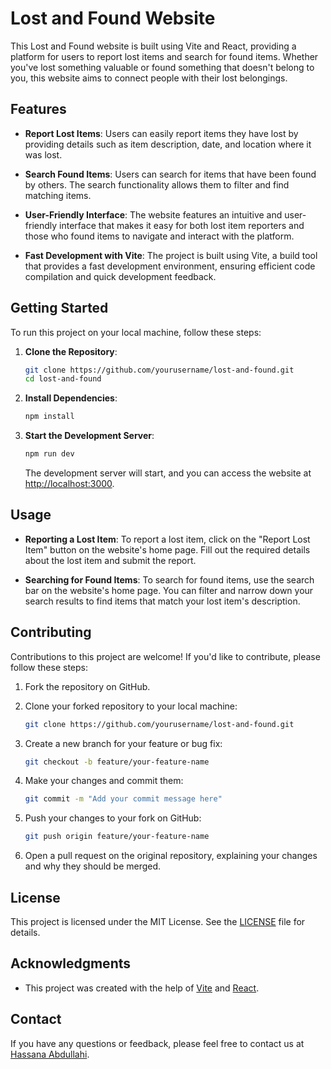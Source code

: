 # Lost and Found Website

This Lost and Found website is built using Vite and React, providing a platform for users to report lost items and search for found items. Whether you've lost something valuable or found something that doesn't belong to you, this website aims to connect people with their lost belongings.

## Features

- **Report Lost Items**: Users can easily report items they have lost by providing details such as item description, date, and location where it was lost.

- **Search Found Items**: Users can search for items that have been found by others. The search functionality allows them to filter and find matching items.

- **User-Friendly Interface**: The website features an intuitive and user-friendly interface that makes it easy for both lost item reporters and those who found items to navigate and interact with the platform.

- **Fast Development with Vite**: The project is built using Vite, a build tool that provides a fast development environment, ensuring efficient code compilation and quick development feedback.

## Getting Started

To run this project on your local machine, follow these steps:

1. **Clone the Repository**:

   ```bash
   git clone https://github.com/yourusername/lost-and-found.git
   cd lost-and-found
   ```

2. **Install Dependencies**:

   ```bash
   npm install
   ```

3. **Start the Development Server**:

   ```bash
   npm run dev
   ```

   The development server will start, and you can access the website at [http://localhost:3000](http://localhost:3000).

## Usage

- **Reporting a Lost Item**: To report a lost item, click on the "Report Lost Item" button on the website's home page. Fill out the required details about the lost item and submit the report.

- **Searching for Found Items**: To search for found items, use the search bar on the website's home page. You can filter and narrow down your search results to find items that match your lost item's description.

## Contributing

Contributions to this project are welcome! If you'd like to contribute, please follow these steps:

1. Fork the repository on GitHub.

2. Clone your forked repository to your local machine:

   ```bash
   git clone https://github.com/yourusername/lost-and-found.git
   ```

3. Create a new branch for your feature or bug fix:

   ```bash
   git checkout -b feature/your-feature-name
   ```

4. Make your changes and commit them:

   ```bash
   git commit -m "Add your commit message here"
   ```

5. Push your changes to your fork on GitHub:

   ```bash
   git push origin feature/your-feature-name
   ```

6. Open a pull request on the original repository, explaining your changes and why they should be merged.

## License

This project is licensed under the MIT License. See the [LICENSE](https://www.mit) file for details.

## Acknowledgments

- This project was created with the help of [Vite](https://vitejs.dev/) and [React](https://reactjs.org/).

## Contact

If you have any questions or feedback, please feel free to contact us at [Hassana Abdullahi](hassanaabdll1@gmail.com).
